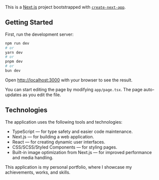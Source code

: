 This is a [Next.js](https://nextjs.org) project bootstrapped with [`create-next-app`](https://nextjs.org/docs/app/api-reference/cli/create-next-app).

## Getting Started

First, run the development server:

```bash
npm run dev
# or
yarn dev
# or
pnpm dev
# or
bun dev
```

Open [http://localhost:3000](http://localhost:3000) with your browser to see the result.

You can start editing the page by modifying `app/page.tsx`. The page auto-updates as you edit the file.

## Technologies

The application uses the following tools and technologies:

- TypeScript — for type safety and easier code maintenance.
- Next.js — for building a web application.
- React — for creating dynamic user interfaces.
- CSS/SCSS/Styled Components — for styling pages.
- Built-in image optimization from Next.js — for improved performance and media handling.

This application is my personal portfolio, where I showcase my achievements, works, and skills.
